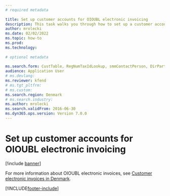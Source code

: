```yaml
--- 
# required metadata 
 
title: Set up customer accounts for OIOUBL electronic invoicing
description: This task walks you through how to set up a customer account for OIOUBL electronic invoicing. 
author: mrolecki
ms.date: 02/02/2022
ms.topic: how-to 
ms.prod:  
ms.technology:  
 
# optional metadata 
 
ms.search.form: CustTable, RegNumTaxIdLookup, smmContactPerson, DirPartyLookup, ContactPersonLookup   
audience: Application User 
# ms.devlang:  
ms.reviewer: kfend
# ms.tgt_pltfrm:  
# ms.custom:  
ms.search.region: Denmark
# ms.search.industry: 
ms.author: mrolecki
ms.search.validFrom: 2016-06-30 
ms.dyn365.ops.version: Version 7.0.0 
---
```

# Set up customer accounts for OIOUBL electronic invoicing

[!include [banner](../../includes/banner.md)]

For more information about OIOUBL electronic invoices, see [Customer electronic invoices in Denmark](../norway/emea-dnk-e-invoices.md).

[!INCLUDE[footer-include](../../../includes/footer-banner.md)]
